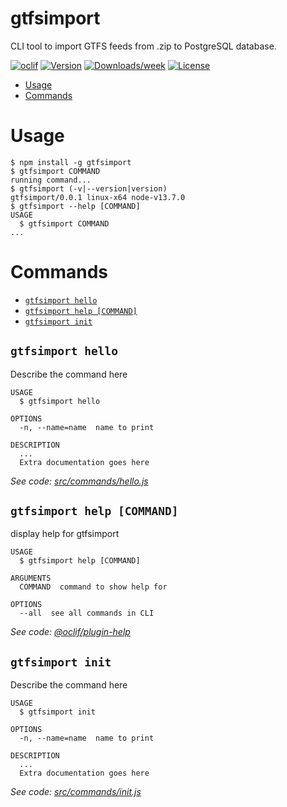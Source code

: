 gtfsimport
==========

CLI tool to import GTFS feeds from .zip to PostgreSQL database.

[![oclif](https://img.shields.io/badge/cli-oclif-brightgreen.svg)](https://oclif.io)
[![Version](https://img.shields.io/npm/v/gtfsimport.svg)](https://npmjs.org/package/gtfsimport)
[![Downloads/week](https://img.shields.io/npm/dw/gtfsimport.svg)](https://npmjs.org/package/gtfsimport)
[![License](https://img.shields.io/npm/l/gtfsimport.svg)](https://github.com/danielhep/gtfsimport/blob/master/package.json)

<!-- toc -->
* [Usage](#usage)
* [Commands](#commands)
<!-- tocstop -->
# Usage
<!-- usage -->
```sh-session
$ npm install -g gtfsimport
$ gtfsimport COMMAND
running command...
$ gtfsimport (-v|--version|version)
gtfsimport/0.0.1 linux-x64 node-v13.7.0
$ gtfsimport --help [COMMAND]
USAGE
  $ gtfsimport COMMAND
...
```
<!-- usagestop -->
# Commands
<!-- commands -->
* [`gtfsimport hello`](#gtfsimport-hello)
* [`gtfsimport help [COMMAND]`](#gtfsimport-help-command)
* [`gtfsimport init`](#gtfsimport-init)

## `gtfsimport hello`

Describe the command here

```
USAGE
  $ gtfsimport hello

OPTIONS
  -n, --name=name  name to print

DESCRIPTION
  ...
  Extra documentation goes here
```

_See code: [src/commands/hello.js](https://github.com/danielhep/gtfsimport/blob/v0.0.1/src/commands/hello.js)_

## `gtfsimport help [COMMAND]`

display help for gtfsimport

```
USAGE
  $ gtfsimport help [COMMAND]

ARGUMENTS
  COMMAND  command to show help for

OPTIONS
  --all  see all commands in CLI
```

_See code: [@oclif/plugin-help](https://github.com/oclif/plugin-help/blob/v2.2.3/src/commands/help.ts)_

## `gtfsimport init`

Describe the command here

```
USAGE
  $ gtfsimport init

OPTIONS
  -n, --name=name  name to print

DESCRIPTION
  ...
  Extra documentation goes here
```

_See code: [src/commands/init.js](https://github.com/danielhep/gtfsimport/blob/v0.0.1/src/commands/init.js)_
<!-- commandsstop -->

